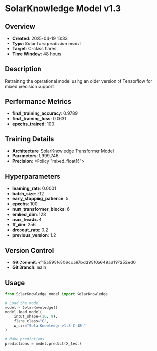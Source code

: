 # SolarKnowledge Model v1.3

## Overview
- **Created**: 2025-04-19 16:33
- **Type**: Solar flare prediction model
- **Target**: C-class flares
- **Time Window**: 48 hours

## Description
Retraining the operational model using an older version of Tensorflow for mixed precision support

## Performance Metrics
- **final_training_accuracy**: 0.9789
- **final_training_loss**: 0.0631
- **epochs_trained**: 100


## Training Details
- **Architecture**: SolarKnowledge Transformer Model
- **Parameters**: 1,999,746
- **Precision**: <Policy "mixed_float16">

## Hyperparameters
- **learning_rate**: 0.0001
- **batch_size**: 512
- **early_stopping_patience**: 5
- **epochs**: 100
- **num_transformer_blocks**: 6
- **embed_dim**: 128
- **num_heads**: 4
- **ff_dim**: 256
- **dropout_rate**: 0.2
- **previous_version**: 1.2

## Version Control
- **Git Commit**: ef15a595fc506cca97bd285f0a648ad137252ed0
- **Git Branch**: main

## Usage
```python
from SolarKnowledge_model import SolarKnowledge

# Load the model
model = SolarKnowledge()
model.load_model(
    input_shape=(10, 9),
    flare_class="C",
    w_dir="SolarKnowledge-v1.3-C-48h"
)

# Make predictions
predictions = model.predict(X_test)
```
